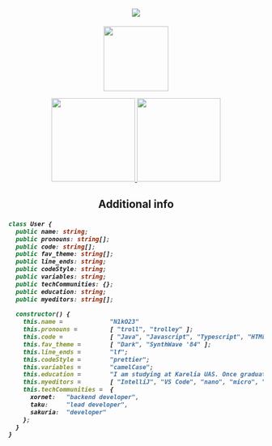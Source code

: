 <h1 align="center">
  <a href="https://git.io/typing-svg">
    <img src="https://readme-typing-svg.herokuapp.com/?lines=Welcome%20to%20my%20profile!;You%27re%20visitor%20number;Enjoy%20your%20visit%21&center=true&size=27">
  </a>
</h1>
<p align="center">
  <a href="https://github.com/anuraghazra/github-readme-stats">
    <img src="https://count.getloli.com/get/@n1ko23?theme=gelbooru" height="128">
  </a>
</p>
<p align="center">
  <a href="https://github.com/anuraghazra/github-readme-stats">
    <img src="https://github-readme-stats.vercel.app/api?username=n1ko23&count_private=true&show_icons=true&include_all_commits=true&theme=radical&title_color=ff1486&bg_color=00000000&hide_border=true&count_private=true" height="165">
  </a>
  <a href="https://github.com/anuraghazra/github-readme-stats">
    <img src="https://github-readme-stats.vercel.app/api/top-langs/?username=N1kO23&show_icons=true&include_all_commits=true&hide_border=true&count_private=true&theme=radical&bg_color=00000000&layout=compact" height="165">
  </a>
</p>
<h2 align="center">Additional info</h2>
<h5>

```ts
class User {
  public name: string;
  public pronouns: string[];
  public code: string[];
  public fav_theme: string[];
  public line_ends: string;
  public codeStyle: string;
  public variables: string;
  public techCommunities: {};
  public education: string;
  public myeditors: string[];
  
  constructor() {
    this.name =             "N1kO23"
    this.pronouns =         [ "troll", "trolley" ];
    this.code =             [ "Java", "Javascript", "Typescript", "HTML", "CSS", "Vue" ];
    this.fav_theme =        [ "Dark", "SynthWave '84" ];
    this.line_ends =        "lf";
    this.codeStyle =        "prettier";
    this.variables =        "camelCase";
    this.education =        "I am studying at Karelia UAS. Once graduated, I'll be Bachelor of Science in Computer Science";
    this.myeditors =        [ "IntelliJ", "VS Code", "nano", "micro", "NetBeans" ];
    this.techCommunities =  {
      xornet:   "backend developer",
      taku:     "lead developer",
      sakuria:  "developer"
    };
  }
}
```
</h5>
